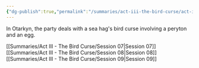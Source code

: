 ```yaml
---
{"dg-publish":true,"permalink":"/summaries/act-iii-the-bird-curse/act-iii-the-bird-curse/","tags":["moc","act"]}
---
```


In Otarkyn, the party deals with a sea hag's bird curse involving a peryton and an egg.

 [[Summaries/Act III - The Bird Curse/Session 07\|Session 07]]
 [[Summaries/Act III - The Bird Curse/Session 08\|Session 08]]
 [[Summaries/Act III - The Bird Curse/Session 09\|Session 09]]

